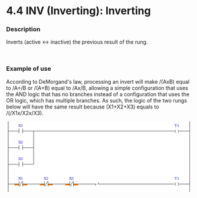 ﻿# 4.4 INV (Inverting): Inverting


### Description
Inverts (active <-> inactive) the previous result of the rung.

<br>

### Example of use

According to DeMorgand's law, processing an invert will make /(AxB) equal to /A+/B or /(A+B) equal to /Ax/B, allowing a simple configuration that uses the AND logic that has no branches instead of a configuration that uses the OR logic, which has multiple branches.
As such, the logic of the two rungs below will have the same result because (X1+X2+X3) equals to /(/X1x/X2x/X3).

![](../_assets/inv.png)
